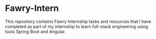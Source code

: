 # Fawry-Intern
This repository contains Fawry Internship tasks and resources that I have completed as part of my internship to learn full-stack engineering using tools Spring Boot and Angular.
